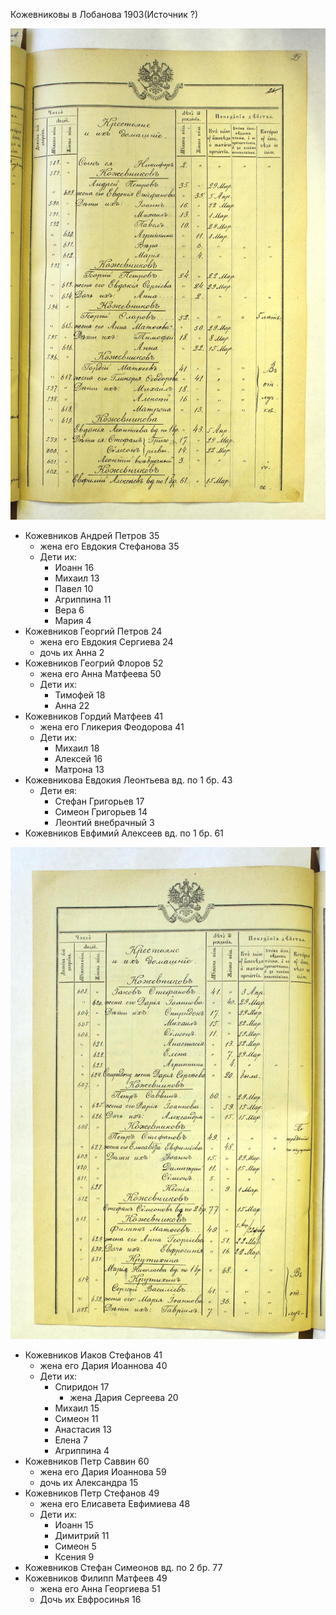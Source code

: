 Кожевниковы в Лобанова 1903(Источник ?)

![страница 1](Лобанова_1903_Кожевниковы-1.jpg?raw=true)

* Кожевников Андрей Петров 35
  * жена его Евдокия Стефанова 35
  * Дети их:
    * Иоанн 16
    * Михаил 13
    * Павел 10
    * Агриппина 11
    * Вера 6
    * Мария 4
* Кожевников Георгий Петров 24
  * жена его Евдокия Сергиева 24
  * дочь их Анна 2
* Кожевников Геогрий Флоров 52
  * жена его Анна Матфеева 50
  * Дети их:
    * Тимофей 18
    * Анна 22
* Кожевников Гордий Матфеев 41
  * жена его Гликерия Феодорова 41
  * Дети их:
    * Михаил 18
    * Алексей 16
    * Матрона 13
* Кожевникова Евдокия Леонтьева вд. по 1 бр. 43
  * Дети ея:
    * Стефан Григорьев 17
    * Симеон Григорьев 14
    * Леонтий внебрачный 3
* Кожевников Евфимий Алексеев вд. по 1 бр. 61

![страница 2](Лобанова_1903_Кожевниковы-2.jpg?raw=true)
* Кожевников Иаков Стефанов 41
  * жена его Дария Иоаннова 40
  * Дети их:
    * Спиридон 17
      * жена Дария Сергеева 20
    * Михаил 15
    * Симеон 11
    * Анастасия 13
    * Елена 7
    * Агриппина 4
* Кожевников Петр Саввин 60
  * жена его Дария Иоаннова 59
  * дочь их Александра 15
* Кожевников Петр Стефанов 49
  * жена его Елисавета Евфимиева 48
  * Дети их:
    * Иоанн 15
    * Димитрий 11
    * Симеон 5
    * Ксения 9
* Кожевников Стефан Симеонов вд. по 2 бр. 77
* Кожевников Филипп Матфеев 49
  * жена его Анна Георгиева 51
  * Дочь их Евфросинья 16

